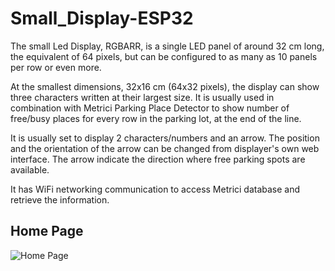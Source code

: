 # Small_Display-ESP32

The small Led Display, RGBARR, is a single LED panel of around 32 cm long, the equivalent of 64 pixels, but can be configured to as many as 10 panels per row or even more.

At the smallest dimensions, 32x16 cm (64x32 pixels), the display can show three characters written at their largest size. It is usually used in combination with Metrici Parking Place Detector to show number of free/busy places for every row in the parking lot, at the end of the line.

It is usually set to display 2 characters/numbers and an arrow. The position and the orientation of the arrow can be changed from displayer's own web interface. The arrow indicate the direction where free parking spots are available.

It has WiFi networking communication to access Metrici database and retrieve the information.

## Home Page

![Home Page](https://github.com/GeorgeFlorian/Small_Display-ESP32/blob/main/unminified%20data/1%20-%20Home%20Page.png?raw=true)
